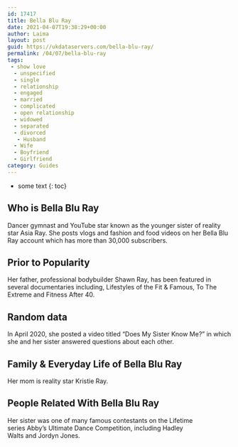 ```yaml
---
id: 17417
title: Bella Blu Ray
date: 2021-04-07T19:38:29+00:00
author: Laima
layout: post
guid: https://ukdataservers.com/bella-blu-ray/
permalink: /04/07/bella-blu-ray
tags:
 - show love
  - unspecified
  - single
  - relationship
  - engaged
  - married
  - complicated
  - open relationship
  - widowed
  - separated
  - divorced
   - Husband
  - Wife
  - Boyfriend
  - Girlfriend
category: Guides
---
```


* some text
{: toc}


## Who is Bella Blu Ray
                  
                  
                  
Dancer gymnast and YouTube star known as the younger sister of reality star Asia Ray. She posts vlogs and fashion and food videos on her Bella Blu Ray account which has more than 30,000 subscribers.
                  
              
            
              
            
                
                
                
## Prior to Popularity
                  
                  
                  
Her father, professional bodybuilder Shawn Ray, has been featured in several documentaries including, Lifestyles of the Fit & Famous, To The Extreme and Fitness After 40.
                  
              
            
              
            
                
                
                
## Random data
                  
                  
                  
In April 2020, she posted a video titled &#8220;Does My Sister Know Me?&#8221; in which she and her sister answered questions about each other.
                  
              
            
              
            
                
                
                
## Family & Everyday Life of Bella Blu Ray
                  
                  
                  
Her mom is reality star Kristie Ray.
                  
              
            
              
            
                
                
                
## People Related With Bella Blu Ray
                  
                  
                  
Her sister was one of many famous contestants on the Lifetime series Abby&#8217;s Ultimate Dance Competition, including Hadley Walts and Jordyn Jones.
                  
              
            
              
            
                
              
            
              
              
            
            
              
            
          
          
          